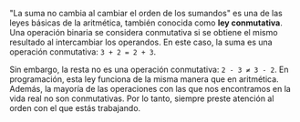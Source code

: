 "La suma no cambia al cambiar el orden de los sumandos" es una de las leyes básicas de la aritmética, también conocida como **ley conmutativa**. Una operación binaria se considera conmutativa si se obtiene el mismo resultado al intercambiar los operandos. En este caso, la suma es una operación conmutativa: `3 + 2 = 2 + 3`.

Sin embargo, la resta no es una operación conmutativa: `2 - 3 ≠ 3 - 2`. En programación, esta ley funciona de la misma manera que en aritmética. Además, la mayoría de las operaciones con las que nos encontramos en la vida real no son conmutativas. Por lo tanto, siempre preste atención al orden con el que estás trabajando.
